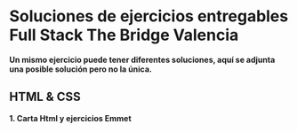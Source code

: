 # Soluciones de ejercicios entregables Full Stack The Bridge Valencia

__Un mismo ejercicio puede tener diferentes soluciones, aquí se adjunta una posible solución pero no la única.__

## HTML & CSS

__1. Carta Html y ejercicios Emmet__ <br/>
<!-- __2. Tablas y contenido multimedia__ <br/>
__3. Formulario__ <br/>
__4. Responsive__ <br/>

## JS

__1. Ejercicios Básicos con JavaScript__ <br/>
__2. Ejercicios Booleanos, operadores y lógica de programación__ <br/>
__3. Ejercicios vacaciones JavaScript__ <br/>
__4. Ejercicio DOM Bichomon__ <br/>
__5. Ejercicio DOM Varita Mágica__ <br/>
__6. Ejercicios Web Storage__ <br/>
__7. Ejercicios Arrow Functions y Metodos de Arrays__ <br/>
__8. Ejercicios Destructuring Spread and Rest__ <br/>
__9. Ejercicios Asincronia Axios__ <br/>
__10. Ejercicios Async/Await__ <br/>
__11. Ejercicios Programación Orientada a Objetos (POO)__ <br/>
__12. Ejercicio Buscador de Peliculas__ <br/>

## SQL & MYSQL

__1. Ejercicios Consultas Básicas SQL & MYSQL__ <br/>
__2. Ejercicios Relaciones SQL & MYSQL__ <br/>

## NODEJS

__1. Ejercicios Introducción a NodeJS__ <br/>
__2. Ejercicios Express, MySQL y MVC__ <br/>

## NoSQL & MongoDB
__1. Ejercicios consultas básicas con MongoDB Shell__ <br/> -->

